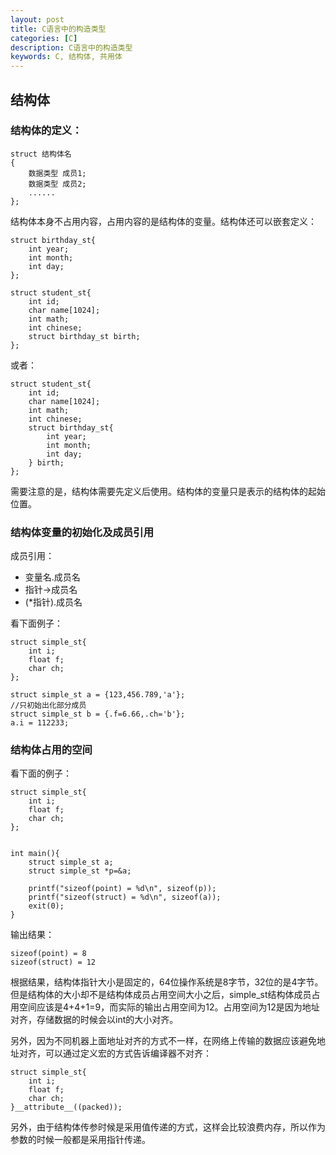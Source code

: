 ```yaml
---
layout: post
title: C语言中的构造类型
categories: [C]
description: C语言中的构造类型
keywords: C, 结构体, 共用体
---
```


## 结构体

### 结构体的定义：
```
struct 结构体名
{
    数据类型 成员1;
    数据类型 成员2;
    ......
};
```
结构体本身不占用内容，占用内容的是结构体的变量。结构体还可以嵌套定义：
```
struct birthday_st{
    int year;
    int month;
    int day;
};

struct student_st{
    int id;
    char name[1024];
    int math;
    int chinese;
    struct birthday_st birth;
};
```
或者：
```
struct student_st{
    int id;
    char name[1024];
    int math;
    int chinese;
    struct birthday_st{
        int year;
        int month;
        int day;
    } birth;
};
```
需要注意的是，结构体需要先定义后使用。结构体的变量只是表示的结构体的起始位置。

### 结构体变量的初始化及成员引用

成员引用：

- 变量名.成员名
- 指针->成员名
- (*指针).成员名

看下面例子：
```
struct simple_st{
    int i;
    float f;
    char ch;
};

struct simple_st a = {123,456.789,'a'};
//只初始出化部分成员
struct simple_st b = {.f=6.66,.ch='b'};
a.i = 112233;
```

### 结构体占用的空间
看下面的例子：
```
struct simple_st{
    int i;
    float f;
    char ch;
};


int main(){
    struct simple_st a;
    struct simple_st *p=&a;
    
    printf("sizeof(point) = %d\n", sizeof(p));
    printf("sizeof(struct) = %d\n", sizeof(a));
    exit(0);
}
```
输出结果：
```
sizeof(point) = 8
sizeof(struct) = 12
```
根据结果，结构体指针大小是固定的，64位操作系统是8字节，32位的是4字节。但是结构体的大小却不是结构体成员占用空间大小之后，simple_st结构体成员占用空间应该是4+4+1=9，而实际的输出占用空间为12。占用空间为12是因为地址对齐，存储数据的时候会以int的大小对齐。

另外，因为不同机器上面地址对齐的方式不一样，在网络上传输的数据应该避免地址对齐，可以通过定义宏的方式告诉编译器不对齐：
```
struct simple_st{
    int i;
    float f;
    char ch;
}__attribute__((packed));
``` 
另外，由于结构体传参时候是采用值传递的方式，这样会比较浪费内存，所以作为参数的时候一般都是采用指针传递。